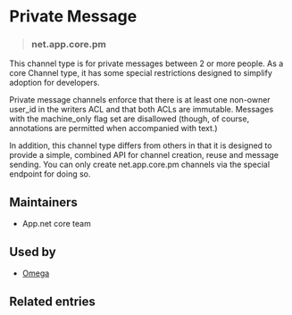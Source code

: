 <!-- give your channel type a title -->
# Private Message

<!-- specify the channel type -->
> ### net.app.core.pm

<!-- provide a description for this channel type's behavior -->
This channel type is for private messages between 2 or more people. As a core Channel type, it has some special restrictions designed to simplify adoption for developers. 

Private message channels enforce that there is at least one non-owner user_id in the writers ACL and that both ACLs are immutable. Messages with the machine_only flag set are disallowed (though, of course, annotations are permitted when accompanied with text.)

In addition, this channel type differs from others in that it is designed to provide a simple, combined API for channel creation, reuse and message sending. You can only create net.app.core.pm channels via the special endpoint for doing so.

<!-- provide a way to contact you -->
## Maintainers
* App.net core team

<!-- provide references to compatible apps / service -->
## Used by 
* [Omega](https://omega.app.net/)

<!-- provide references to related entries -->
## Related entries
